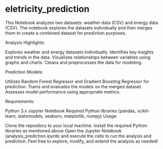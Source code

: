 # eletricity_prediction

This Notebook analyzes two datasets: weather data (CSV) and energy data (CSV). The notebook explores the datasets individually and then merges them to create a combined dataset for prediction purposes.

Analysis Highlights:

Explores weather and energy datasets individually.
Identifies key insights and trends in the data.
Visualizes relationships between variables using graphs and charts.
Cleans and preprocesses the data for modeling.

Prediction Models:

Utilizes Random Forest Regressor and Gradient Boosting Regressor for prediction.
Trains and evaluates the models on the merged dataset.
Assesses model performance using appropriate metrics.

Requirements:

Python 3.x
Jupyter Notebook
Required Python libraries (pandas, scikit-learn, statsmodels, seaborn, matplotlib, numpy)
Usage:

Clone the repository to your local machine.
Install the required Python libraries as mentioned above
Open the Jupyter Notebook (analysis_prediction.ipynb) and execute the cells to run the analysis and prediction.
Feel free to explore, modify, and extend the analysis as needed!
